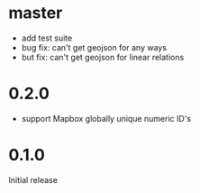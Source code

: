 # master

* add test suite
* bug fix: can't get geojson for any ways
* but fix: can't get geojson for linear relations 

# 0.2.0

* support Mapbox globally unique numeric ID's

# 0.1.0 
Initial release
